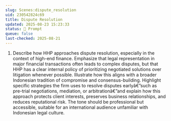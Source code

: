 ```yaml
---
slug: Scenes:dispute_resolution
uid: 230542824c69
title: Dispute Resolution
updated: 2025-08-23 15:23:33
status: 💬 Prompt
queue: false
last-checked: 2025-08-21
---
```



1.  Describe how HHP approaches dispute resolution, especially in the context of high-end finance. Emphasize that legal representation in major financial transactions often leads to complex disputes, but that HHP has a clear internal policy of prioritizing negotiated solutions over litigation whenever possible. Illustrate how this aligns with a broader Indonesian tradition of compromise and consensus-building. Highlight specific strategies the firm uses to resolve disputes earlyâ€”such as pre-trial negotiations, mediation, or arbitrationâ€”and explain how this approach protects client interests, preserves business relationships, and reduces reputational risk. The tone should be professional but accessible, suitable for an international audience unfamiliar with Indonesian legal culture.
